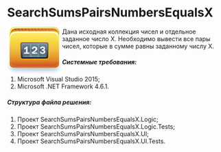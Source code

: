 # SearchSumsPairsNumbersEqualsX <img src="https://raw.githubusercontent.com/platonov-eugene/SearchSumsPairsNumbersEqualsX/master/SearchSumsPairsNumbersEqualsX/SearchSumsPairsNumbersEqualsX.UI/Images/Logotype.png" width="128" height="128" align="left" />
Дана исходная коллекция чисел и отдельное заданное число X. Необходимо вывести все пары чисел, которые в сумме равны заданному числу X.

##### Системные требования:
1. Microsoft Visual Studio 2015;
2. Microsoft .NET Framework 4.6.1.

##### Структура файла решения:
1. Проект SearchSumsPairsNumbersEqualsX.Logic;
2. Проект SearchSumsPairsNumbersEqualsX.Logic.Tests;
3. Проект SearchSumsPairsNumbersEqualsX.UI;
4. Проект SearchSumsPairsNumbersEqualsX.UI.Tests.
